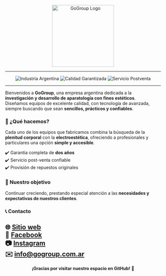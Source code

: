 <p align="center">
  <img src="https://gogroup.com.ar/wp-content/uploads/2022/12/logo-gogroup.svg" alt="GoGroup Logo" width="200"/>
</p>

---

<p align="center">
  <img src="https://img.shields.io/badge/Industria-Argentina-blue" alt="Industria Argentina"/>
  <img src="https://img.shields.io/badge/Calidad-Garantizada-brightgreen" alt="Calidad Garantizada"/>
  <img src="https://img.shields.io/badge/Servicio-Postventa%20Confiable-yellow" alt="Servicio Postventa"/>
</p>

---

Bienvenidos a **GoGroup**, una empresa argentina dedicada a la **investigación y desarrollo de aparatología con fines estéticos**.  
Diseñamos equipos de excelente calidad, con tecnología de avanzada, siempre buscando que sean **sencillos, prácticos y confiables**.

### 🚀 ¿Qué hacemos?

Cada uno de los equipos que fabricamos combina la búsqueda de la **plenitud corporal** con la **electroestética**, ofreciendo a profesionales y particulares una opción **simple y accesible**.

✔️ Garantía completa de **dos años**  
✔️ Servicio post-venta confiable  
✔️ Provisión de repuestos originales

### 🎯 Nuestro objetivo

Continuar creciendo, prestando especial atención a las **necesidades y expectativas de nuestros clientes**.

### 📞 Contacto

🌐 [Sitio web](https://gogroup.com.ar)  
📘 [Facebook](https://facebook.com/gogrouplp)  
📷 [Instagram](https://instagram.com/gogroupelectroestetica)  
✉️ info@gogroup.com.ar
---
<p align="center"><strong>¡Gracias por visitar nuestro espacio en GitHub!</strong> 🚀</p>
